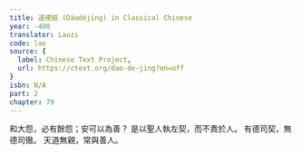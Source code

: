 ```yaml
---
title: 道德經 (Dàodéjīng) in Classical Chinese
year: -400
translator: Laozi
code: lao
source: {
  label: Chinese Text Project,
  url: https://ctext.org/dao-de-jing?en=off
}
isbn: N/A
part: 2
chapter: 79
---
```

和大怨，必有餘怨；安可以為善？
是以聖人執左契，而不責於人。
有德司契，無德司徹。
天道無親，常與善人。